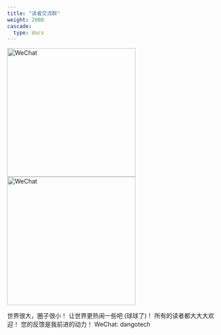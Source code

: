 ```yaml
---
title: "读者交流群"
weight: 2000
cascade:
  type: docs
---
```



<picture>
  <img src="https://static.zdfmc.net/imgs/2025/10/5cef5298a2bdcf34.png" alt="WeChat" width="300">
</picture>
<picture>
  <img src="https://static.zdfmc.net/imgs/2025/10/0d8fc3f543265714.png" alt="WeChat" width="300">
</picture>



世界很大，圈子很小！
让世界更热闹一些吧 (球球了)！
所有的读者都大大大欢迎！
您的反馈是我前进的动力！
WeChat: dangotech